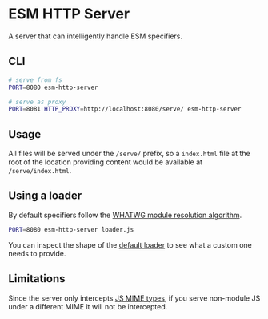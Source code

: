 # ESM HTTP Server

A server that can intelligently handle ESM specifiers.

## CLI

```sh
# serve from fs
PORT=8080 esm-http-server

# serve as proxy
PORT=8081 HTTP_PROXY=http://localhost:8080/serve/ esm-http-server
```

## Usage

All files will be served under the `/serve/` prefix, so a `index.html` file at the root of the location providing content would be available at `/serve/index.html`.

## Using a loader

By default specifiers follow the [WHATWG module resolution algorithm](https://html.spec.whatwg.org/multipage/webappapis.html#resolve-a-module-specifier).

```sh
PORT=8080 esm-http-server loader.js
```

You can inspect the shape of the [default loader](./loaders/whatwg.js) to see what a custom one needs to provide.

## Limitations

Since the server only intercepts [JS MIME types](https://html.spec.whatwg.org/multipage/scripting.html#javascript-mime-type), if you serve non-module JS under a different MIME it will not be intercepted.
